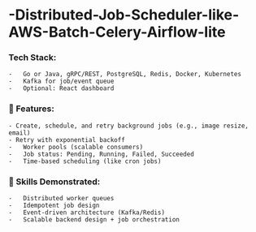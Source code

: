 # -Distributed-Job-Scheduler-like-AWS-Batch-Celery-Airflow-lite

### Tech Stack:
	-	Go or Java, gRPC/REST, PostgreSQL, Redis, Docker, Kubernetes
	-	Kafka for job/event queue
	-	Optional: React dashboard

### 📌 Features:
	- Create, schedule, and retry background jobs (e.g., image resize, email)
	- Retry with exponential backoff
	-	Worker pools (scalable consumers)
	-	Job status: Pending, Running, Failed, Succeeded
	-	Time-based scheduling (like cron jobs)

### 💼 Skills Demonstrated:
	-	Distributed worker queues
	-	Idempotent job design
	-	Event-driven architecture (Kafka/Redis)
	-	Scalable backend design + job orchestration
